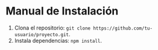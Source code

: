 # Manual de Instalación

1. Clona el repositorio: `git clone https://github.com/tu-usuario/proyecto.git`.  
2. Instala dependencias: `npm install`.